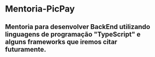 # Mentoria-PicPay
## Mentoria para desenvolver BackEnd utilizando linguagens de programação "TypeScript" e alguns frameworks que iremos citar futuramente.
